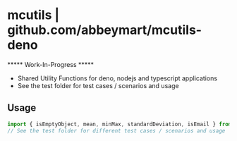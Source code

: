 # mcutils | github.com/abbeymart/mcutils-deno

***** Work-In-Progress *****

- Shared Utility Functions for deno, nodejs and typescript applications
- See the test folder for test cases / scenarios and usage

## Usage

```ts
import { isEmptyObject, mean, minMax, standardDeviation, isEmail } from "https://deno.land/x/mcutils@v0.1.3/mod.ts";
// See the test folder for different test cases / scenarios and usage

```
